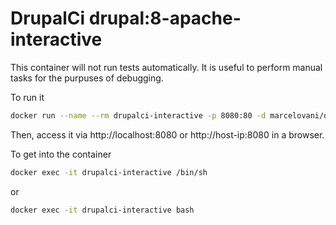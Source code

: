 # DrupalCi drupal:8-apache-interactive

This container will not run tests automatically.
It is useful to perform manual tasks for the purpuses of debugging.

To run it

```bash
docker run --name --rm drupalci-interactive -p 8080:80 -d marcelovani/drupalci:7-apache-interactive
```

Then, access it via http://localhost:8080 or http://host-ip:8080 in a browser.

To get into the container

```bash
docker exec -it drupalci-interactive /bin/sh
```

or

```bash
docker exec -it drupalci-interactive bash
```

